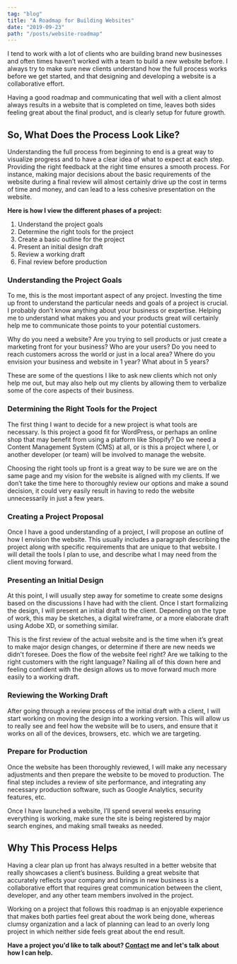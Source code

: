 ```yaml
---
tag: "blog"
title: "A Roadmap for Building Websites"
date: "2019-09-23"
path: "/posts/website-roadmap"
---
```


I tend to work with a lot of clients who are building brand new businesses and often times haven’t worked with a team to build a new website before. I always try to make sure new clients understand how the full process works before we get started, and that designing and developing a website is a collaborative effort.

Having a good roadmap and communicating that well with a client almost always results in a website that is completed on time, leaves both sides feeling great about the final product, and is clearly setup for future growth.

## So, What Does the Process Look Like?
Understanding the full process from beginning to end is a great way to visualize progress and to have a clear idea of what to expect at each step. Providing the right feedback at the right time ensures a smooth process. For instance, making major decisions about the basic requirements of the website during a final review will almost certainly drive up the cost in terms of time and money, and can lead to a less cohesive presentation on the website.

**Here is how I view the different phases of a project:**

1. Understand the project goals
2. Determine the right tools for the project
3. Create a basic outline for the project
4. Present an initial design draft
5. Review a working draft
6. Final review before production

### Understanding the Project Goals
To me, this is the most important aspect of any project. Investing the time up front to understand the particular needs and goals of a project is crucial. I probably don’t know anything about your business or expertise. Helping me to understand what makes you and your products great will certainly help me to communicate those points to your potential customers.

Why do you need a website? Are you trying to sell products or just create a marketing front for your business? Who are your users? Do you need to reach customers across the world or just in a local area? Where do you envision your business and website in 1 year? What about in 5 years?

These are some of the questions I like to ask new clients which not only help me out, but may also help out my clients by allowing them to verbalize some of the core aspects of their business. 

### Determining the Right Tools for the Project
The first thing I want to decide for a new project is what tools are necessary. Is this project a good fit for WordPress, or perhaps an online shop that may benefit from using a platform like Shopify? Do we need a Content Management System (CMS) at all, or is this a project where I, or another developer (or team) will be involved to manage the website.

Choosing the right tools up front is a great way to be sure we are on the same page and my vision for the website is aligned with my clients. If we don’t take the time here to thoroughly review our options and make a sound decision, it could very easily result in having to redo the website unnecessarily in just a few years.

### Creating a Project Proposal
Once I have a good understanding of a project, I will propose an outline of how I envision the website. This usually includes a paragraph describing the project along with specific requirements that are unique to that website. I will detail the tools I plan to use, and describe what I may need from the client moving forward.

### Presenting an Initial Design
At this point, I will usually step away for sometime to create some designs based on the discussions I have had with the client. Once I start formalizing the design, I will present an initial draft to the client. Depending on the type of work, this may be sketches, a digital wireframe, or a more elaborate draft using Adobe XD, or something similar.

This is the first review of the actual website and is the time when it’s great to make major design changes, or determine if there are new needs we didn't foresee. Does the flow of the website feel right? Are we talking to the right customers with the right language? Nailing all of this down here and feeling confident with the design allows us to move forward much more easily to a working draft.

### Reviewing the Working Draft
After going through a review process of the initial draft with a client, I will start working on moving the design into a working version. This will allow us to really see and feel how the website will be to users, and ensure that it works on all of the devices, browsers, etc. which we are targeting.

### Prepare for Production
Once the website has been thoroughly reviewed, I will make any necessary adjustments and then prepare the website to be moved to production. The final step includes a review of site performance, and integrating any necessary production software, such as Google Analytics, security features, etc.

Once I have launched a website, I’ll spend several weeks ensuring everything is working, make sure the site is being registered by major search engines, and making small tweaks as needed.

## Why This Process Helps
Having a clear plan up front has always resulted in a better website that really showcases a client’s business. Building a great website that accurately reflects your company and brings in new business is a collaborative effort that requires great communication between the client, developer, and any other team members involved in the project.

Working on a project that follows this roadmap is an enjoyable experience that makes both parties feel great about the work being done, whereas clumsy organization and a lack of planning can lead to an overly long project in which neither side feels great about the end result.

**Have a project you'd like to talk about? <a href="/#contact">Contact</a> me and let's talk about how I can help.**
